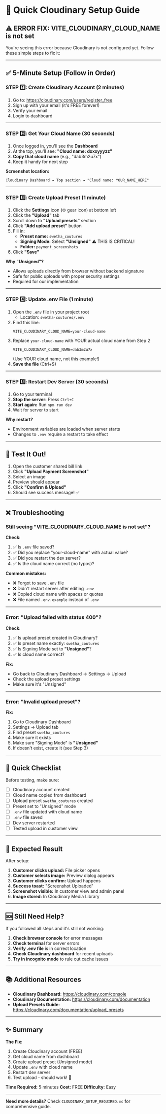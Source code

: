 # 🚀 Quick Cloudinary Setup Guide

## ⚠️ ERROR FIX: VITE_CLOUDINARY_CLOUD_NAME is not set

You're seeing this error because Cloudinary is not configured yet. Follow these simple steps to fix it:

---

## ✅ 5-Minute Setup (Follow in Order)

### STEP 1️⃣: Create Cloudinary Account (2 minutes)

1. Go to: https://cloudinary.com/users/register_free
2. Sign up with your email (it's FREE forever!)
3. Verify your email
4. Login to dashboard

---

### STEP 2️⃣: Get Your Cloud Name (30 seconds)

1. Once logged in, you'll see the **Dashboard**
2. At the top, you'll see: **"Cloud name: dxxxyyyzz"**
3. **Copy that cloud name** (e.g., "dab3m2u7x")
4. Keep it handy for next step

**Screenshot location:**
```
Cloudinary Dashboard → Top section → "Cloud name: YOUR_NAME_HERE"
```

---

### STEP 3️⃣: Create Upload Preset (1 minute)

1. Click the **Settings** icon (⚙️ gear icon) at bottom left
2. Click the **"Upload"** tab
3. Scroll down to **"Upload presets"** section
4. Click **"Add upload preset"** button
5. Fill in:
   - **Preset name:** `swetha_coutures`
   - **Signing Mode:** Select **"Unsigned"** ⚠️ THIS IS CRITICAL!
   - **Folder:** `payment_screenshots`
6. Click **"Save"**

**Why "Unsigned"?**
- Allows uploads directly from browser without backend signature
- Safe for public uploads with proper security settings
- Required for our implementation

---

### STEP 4️⃣: Update .env File (1 minute)

1. Open the `.env` file in your project root
   - Location: `swetha-coutures/.env`
2. Find this line:
   ```env
   VITE_CLOUDINARY_CLOUD_NAME=your-cloud-name
   ```
3. Replace `your-cloud-name` with YOUR actual cloud name from Step 2
   ```env
   VITE_CLOUDINARY_CLOUD_NAME=dab3m2u7x
   ```
   (Use YOUR cloud name, not this example!)
4. **Save the file** (Ctrl+S)

---

### STEP 5️⃣: Restart Dev Server (30 seconds)

1. Go to your terminal
2. **Stop the server:** Press `Ctrl+C`
3. **Start again:** Run `npm run dev`
4. Wait for server to start

**Why restart?**
- Environment variables are loaded when server starts
- Changes to `.env` require a restart to take effect

---

## 🧪 Test It Out!

1. Open the customer shared bill link
2. Click **"Upload Payment Screenshot"**
3. Select an image
4. Preview should appear
5. Click **"Confirm & Upload"**
6. Should see success message! ✅

---

## ❌ Troubleshooting

### Still seeing "VITE_CLOUDINARY_CLOUD_NAME is not set"?

**Check:**
1. ✅ Is `.env` file saved?
2. ✅ Did you replace "your-cloud-name" with actual value?
3. ✅ Did you restart the dev server?
4. ✅ Is the cloud name correct (no typos)?

**Common mistakes:**
- ❌ Forgot to save `.env` file
- ❌ Didn't restart server after editing `.env`
- ❌ Copied cloud name with spaces or quotes
- ❌ File named `.env.example` instead of `.env`

---

### Error: "Upload failed with status 400"?

**Check:**
1. ✅ Is upload preset created in Cloudinary?
2. ✅ Is preset name exactly: `swetha_coutures`
3. ✅ Is Signing Mode set to **"Unsigned"**?
4. ✅ Is cloud name correct?

**Fix:**
- Go back to Cloudinary Dashboard → Settings → Upload
- Check the upload preset settings
- Make sure it's "Unsigned"

---

### Error: "Invalid upload preset"?

**Fix:**
1. Go to Cloudinary Dashboard
2. Settings → Upload tab
3. Find preset `swetha_coutures`
4. Make sure it exists
5. Make sure "Signing Mode" is **"Unsigned"**
6. If doesn't exist, create it (see Step 3)

---

## 📝 Quick Checklist

Before testing, make sure:

- [ ] Cloudinary account created
- [ ] Cloud name copied from dashboard
- [ ] Upload preset `swetha_coutures` created
- [ ] Preset set to "Unsigned" mode
- [ ] `.env` file updated with cloud name
- [ ] `.env` file saved
- [ ] Dev server restarted
- [ ] Tested upload in customer view

---

## 🎯 Expected Result

After setup:

1. **Customer clicks upload:** File picker opens
2. **Customer selects image:** Preview dialog appears
3. **Customer clicks confirm:** Upload happens
4. **Success toast:** "Screenshot Uploaded"
5. **Screenshot visible:** In customer view and admin panel
6. **Image stored:** In Cloudinary Media Library

---

## 🆘 Still Need Help?

If you followed all steps and it's still not working:

1. **Check browser console** for error messages
2. **Check terminal** for server errors
3. **Verify .env file** is in correct location
4. **Check Cloudinary dashboard** for recent uploads
5. **Try in incognito mode** to rule out cache issues

---

## 📚 Additional Resources

- **Cloudinary Dashboard:** https://cloudinary.com/console
- **Cloudinary Documentation:** https://cloudinary.com/documentation
- **Upload Presets Guide:** https://cloudinary.com/documentation/upload_presets

---

## ✨ Summary

**The Fix:**
1. Create Cloudinary account (FREE)
2. Get cloud name from dashboard
3. Create upload preset (Unsigned mode)
4. Update `.env` with cloud name
5. Restart dev server
6. Test upload - should work! 🎉

**Time Required:** 5 minutes
**Cost:** FREE
**Difficulty:** Easy

---

**Need more details?** Check `CLOUDINARY_SETUP_REQUIRED.md` for comprehensive guide.
